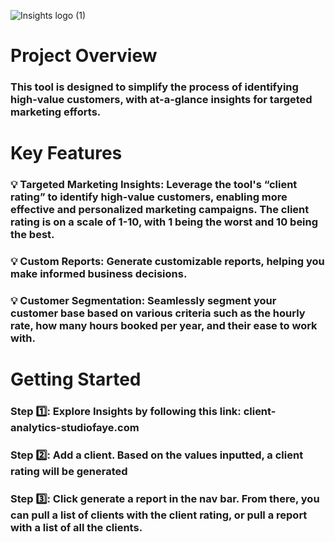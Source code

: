 ![Insights logo (1)](https://github.com/AveryCS/clientcalculator/assets/97619724/915fca49-0a30-49e4-9268-a9268d83fefa)
# Project Overview

### This tool is designed to simplify the process of identifying high-value customers, with at-a-glance insights for targeted marketing efforts.


# Key Features

### 💡 Targeted Marketing Insights: Leverage the tool's “client rating” to identify high-value customers, enabling more effective and personalized marketing campaigns. The client rating is on a scale of 1-10, with 1 being the worst and 10 being the best.

### 💡 Custom Reports: Generate customizable reports, helping you make informed business decisions.

### 💡 Customer Segmentation: Seamlessly segment your customer base based on various criteria such as the hourly rate, how many hours booked per year, and their ease to work with.



# Getting Started
### Step 1️⃣: Explore Insights by following this link: client-analytics-studiofaye.com    
### Step 2️⃣: Add a client. Based on the values inputted, a client rating will be generated
### Step 3️⃣: Click generate a report in the nav bar. From there, you can pull a list of clients with the client rating, or pull a report with a list of all the clients. 
